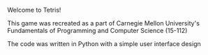 Welcome to Tetris!

This game was recreated as a part of Carnegie Mellon University's Fundamentals of Programming and Computer Science (15-112)

The code was written in Python with a simple user interface design
